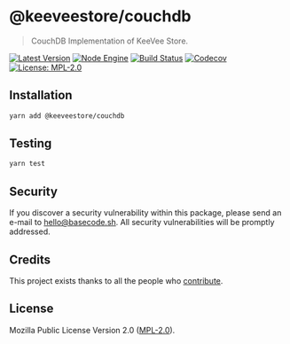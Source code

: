 # @keeveestore/couchdb

> CouchDB Implementation of KeeVee Store.

[![Latest Version](https://badgen.now.sh/npm/v/@keeveestore/couchdb)](https://www.npmjs.com/package/@keeveestore/couchdb)
[![Node Engine](https://badgen.now.sh/npm/node/@keeveestore/couchdb)](https://www.npmjs.com/package/@keeveestore/couchdb)
[![Build Status](https://badgen.now.sh/circleci/github/keeveestore/couchdb)](https://circleci.com/gh/keeveestore/couchdb)
[![Codecov](https://badgen.now.sh/codecov/c/github/keeveestore/couchdb)](https://codecov.io/gh/keeveestore/couchdb)
[![License: MPL-2.0](https://badgen.now.sh/badge/license/MPL-2.0/green)](https://mozilla.org/MPL/2.0/)

## Installation

```bash
yarn add @keeveestore/couchdb
```

## Testing

```bash
yarn test
```

## Security

If you discover a security vulnerability within this package, please send an e-mail to hello@basecode.sh. All security vulnerabilities will be promptly addressed.

## Credits

This project exists thanks to all the people who [contribute](../../contributors).

## License

Mozilla Public License Version 2.0 ([MPL-2.0](./LICENSE)).
